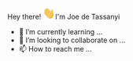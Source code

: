 Hey there! <img src="https://github.com/jdeta/jdeta/blob/main/Hi.gif" width="25" height="25">I'm Joe de Tassanyi

- 🌱 I’m currently learning ...
- 💞️ I’m looking to collaborate on ...
- 📫 How to reach me ...

<!---
jdeta/jdeta is a ✨ special ✨ repository because its `README.md` (this file) appears on your GitHub profile.
You can click the Preview link to take a look at your changes.
--->
